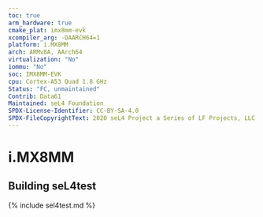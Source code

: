```yaml
---
toc: true
arm_hardware: true
cmake_plat: imx8mm-evk
xcompiler_arg: -DAARCH64=1
platform: i.MX8MM
arch: ARMv8A, AArch64
virtualization: "No"
iommu: "No"
soc: IMX8MM-EVK
cpu: Cortex-A53 Quad 1.8 GHz
Status: "FC, unmaintained"
Contrib: Data61
Maintained: seL4 Foundation
SPDX-License-Identifier: CC-BY-SA-4.0
SPDX-FileCopyrightText: 2020 seL4 Project a Series of LF Projects, LLC.
---
```

# i.MX8MM

## Building seL4test

{% include sel4test.md %}

